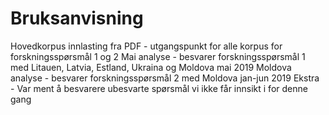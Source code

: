 # Bruksanvisning

Hovedkorpus innlasting fra PDF - utgangspunkt for alle korpus for forskningsspørsmål 1 og 2 
Mai analyse - besvarer forskningsspørsmål 1 med Litauen, Latvia, Estland, Ukraina og Moldova mai 2019
Moldova analyse - besvarer forskningsspørsmål 2 med Moldova jan-jun 2019
Ekstra - Var ment å besvarere ubesvarte spørsmål vi ikke får innsikt i for denne gang 

